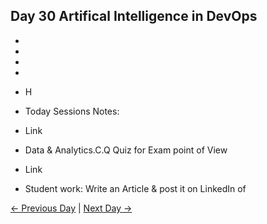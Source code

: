 ## Day 30 Artifical Intelligence in DevOps

 - 
 - 
 - 
 - 
 - H

 
  - Today Sessions Notes:
  - Link
  - Data & Analytics.C.Q Quiz for Exam point of View
  - Link

  - Student work: Write an Article & post it on LinkedIn of 

 [← Previous Day](../day29/README.md) | [Next Day →](../day31/README.md)
